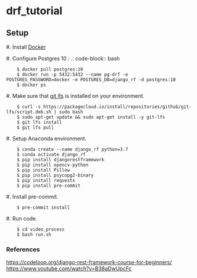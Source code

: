 # drf_tutorial

## Setup

#. Install [Docker](https://docs.docker.com/engine/install/ubuntu/)

#. Configure Postgres 10 :
    .. code-block:: bash

        $ docker pull postgres:10
        $ docker run -p 5432:5432 --name pg-drf -e POSTGRES_PASSWORD=docker -e POSTGRES_DB=django_rf -d postgres:10
        $ docker ps

#. Make sure that [git lfs](https://git-lfs.github.com/) is installed on your environment.

        $ curl -s https://packagecloud.io/install/repositories/github/git-lfs/script.deb.sh | sudo bash
        $ sudo apt-get update && sudo apt-get install -y git-lfs
        $ git lfs install
        $ git lfs pull

#. Setup Anaconda environment.

        $ conda create --name django_rf python=3.7
        $ conda activate django_rf
        $ pip install djangorestframework
        $ pip install opencv-python
        $ pip install Pillow
        $ pip install psycopg2-binary
        $ pip install requests
        $ pip install pre-commit

#. Install pre-commit.

        $ pre-commit install

#. Run code.

        $ cd video_process
        $ bash run.sh

### References
https://codeloop.org/django-rest-framework-course-for-beginners/
https://www.youtube.com/watch?v=B38aDwUpcFc
